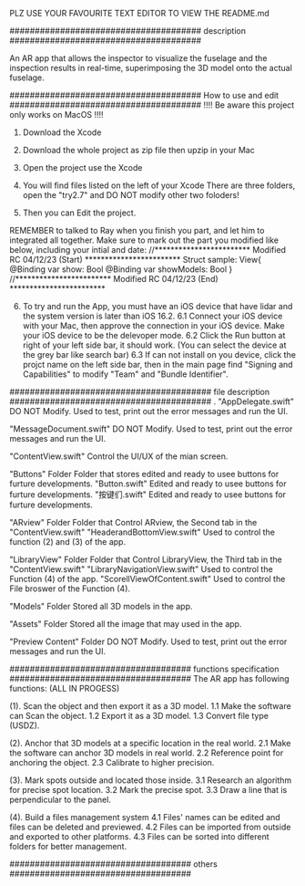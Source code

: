 PLZ USE YOUR FAVOURITE TEXT EDITOR TO VIEW THE README.md

###################################### description ######################################

An AR app that allows the inspector to visualize the fuselage and the inspection results in 
real-time, superimposing the 3D model onto the actual fuselage.

###################################### How to use and edit ######################################
                      !!!! Be aware this project only works on MacOS !!!!
1. Download the Xcode 
2. Download the whole project as zip file then upzip in your Mac
3. Open the project use the Xcode

4. You will find files listed on the left of your Xcode 
   There are three folders, open the "try2.7" and DO NOT modify other two foloders!

5. Then you can Edit the project. 

REMEMBER to talked to Ray when you finish you part, and let him to integrated all together.
Make sure to mark out the part you modified like below, including your intial and date: 
//************************ Modified RC 04/12/23 (Start) ************************
Struct sample: View{
    @Binding var show: Bool
    @Binding var showModels: Bool
}
//************************ Modified RC 04/12/23 (End) ************************

6. To try and run the App, you must have an iOS device that have lidar and the system version
   is later than iOS 16.2.
   6.1 Connect your iOS device with your Mac, then approve the connection in your iOS device.
       Make your iOS device to be the delevoper mode.
   6.2 Click the Run button at right of your left side bar, it should work.
       (You can select the device at the grey bar like search bar)
   6.3 If can not install on you device, click the projct name on the left side bar, then in the
       main page find "Signing and Capabilities" to modify "Team" and "Bundle Identifier".

######################################## file description ########################################
.
"AppDelegate.swift"
      DO NOT Modify. Used to test, print out the error messages and run the UI.

"MessageDocument.swift"
      DO NOT Modify. Used to test, print out the error messages and run the UI.
      
"ContentView.swift"
      Control the UI/UX of the mian screen.

"Buttons" Folder 
      Folder that stores edited and ready to usee buttons for furture developments.
        "Button.swift"
            Edited and ready to usee buttons for furture developments.
        "按键们.swift"
            Edited and ready to usee buttons for furture developments.
          
"ARview" Folder
      Folder that Control ARview, the Second tab in the "ContentView.swift"
         "HeaderandBottomView.swift"
             Used to control the function (2) and (3) of the app.
         
"LibraryView" Folder
      Folder that Control LibraryView, the Third tab in the "ContentView.swift"
          "LibraryNavigationView.swift"
             Used to control the Function (4) of the app.
          "ScorellViewOfContent.swift"
             Used to control the File broswer of the Function (4).
           
"Models" Folder
      Stored all 3D models in the app.
  
"Assets" Folder
      Stored all the image that may used in the app.

"Preview Content" Folder
      DO NOT Modify. Used to test, print out the error messages and run the UI.

#################################### functions specification ####################################
The AR app has following functions: (ALL IN PROGESS)

(1). Scan the object and then export it as a 3D model. 
    1.1 Make the software can Scan the object. 
    1.2 Export it as a 3D model. 
    1.3 Convert file type (USDZ). 
    
(2). Anchor that 3D models at a specific location in the real world. 
    2.1 Make the software can anchor 3D models in real world. 
    2.2 Reference point for anchoring the object. 
    2.3 Calibrate to higher precision.

(3). Mark spots outside and located those inside.
    3.1 Research an algorithm for precise spot location.
    3.2 Mark the precise spot.
    3.3 Draw a line that is perpendicular to the panel.
    
(4). Build a files management system 
    4.1 Files' names can be edited and files can be deleted and previewed. 
    4.2 Files can be imported from outside and exported to other platforms. 
    4.3 Files can be sorted into different folders for better management.

#################################### others ####################################
